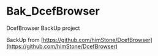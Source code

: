 # Bak_DcefBrowser
DcefBrowser BackUp project

BackUp from 
[https://github.com/himStone/DcefBrowser](https://github.com/himStone/DcefBrowser)

